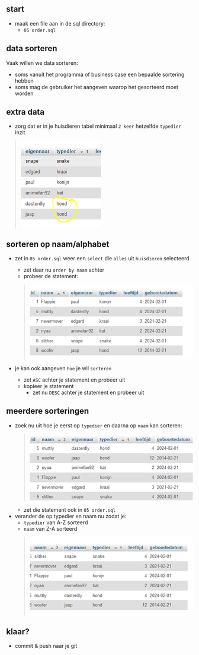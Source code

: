 
## start


- maak een file aan in de sql directory:
    - `05 order.sql`

## data sorteren

Vaak willen we data sorteren:
- soms vanuit het programma of business case een bepaalde sortering hebben
- soms mag de gebruiker het aangeven waarop het gesorteerd moet worden

## extra data

- zorg dat er in je huisdieren tabel minimaal `2 keer` hetzelfde `typedier ` inzit
> ![](img/2type.PNG)

## sorteren op naam/alphabet

- zet in `05 order.sql` weer een `select` die `alles` uit `huisdieren` selecteerd
    - zet daar nu `order by naam` achter
    - probeer de statement:
    > ![](img/ordernaam.PNG)

- je kan ook aangeven `hoe` je wil `sorteren`
    - zet `ASC` achter je statement en probeer uit
    - kopieer je statement
        - zet nu `DESC` achter je statement en probeer uit

## meerdere sorteringen


- zoek nu uit hoe je eerst op `typedier` en daarna op `naam` kan sorteren:
    > ![](img/sorted.PNG)
    - zet die statement ook in `05 order.sql`
- verander de op typedier en naam nu zodat je:
    - `typedier` van A-Z sorteerd
    - `naam` van Z-A sorteerd
    > ![](img/sortedad.PNG)

## klaar?

- commit & push naar je git
            
